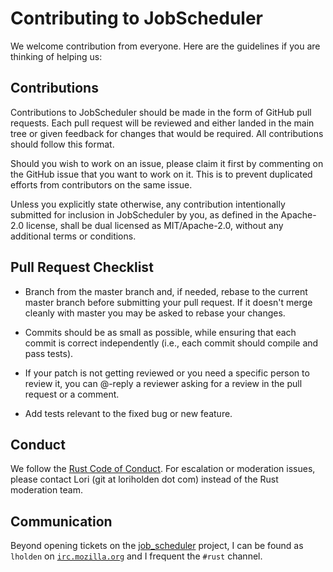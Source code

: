 # Contributing to JobScheduler

We welcome contribution from everyone. Here are the guidelines if you are
thinking of helping us:

## Contributions

Contributions to JobScheduler should be made in the form of GitHub pull
requests. Each pull request will be reviewed and either landed in the main
tree or given feedback for changes that would be required. All contributions
should follow this format.

Should you wish to work on an issue, please claim it first by commenting on
the GitHub issue that you want to work on it. This is to prevent duplicated
efforts from contributors on the same issue.

Unless you explicitly state otherwise, any contribution intentionally
submitted for inclusion in JobScheduler by you, as defined in the Apache-2.0
license, shall be dual licensed as MIT/Apache-2.0, without any additional
terms or conditions.

## Pull Request Checklist

- Branch from the master branch and, if needed, rebase to the current master
  branch before submitting your pull request. If it doesn't merge cleanly with
  master you may be asked to rebase your changes.

- Commits should be as small as possible, while ensuring that each commit is
  correct independently (i.e., each commit should compile and pass tests).

- If your patch is not getting reviewed or you need a specific person to review
  it, you can @-reply a reviewer asking for a review in the pull request or a
  comment.

- Add tests relevant to the fixed bug or new feature.

## Conduct

We follow the [Rust Code of Conduct](https://www.rust-lang.org/conduct.html).
For escalation or moderation issues, please contact Lori (git at loriholden dot
com) instead of the Rust moderation team.

## Communication

Beyond opening tickets on the
[job_scheduler](https://github.com/lholden/job_scheduler) project, I can be
found as `lholden` on [`irc.mozilla.org`](https://wiki.mozilla.org/IRC) and I
frequent the `#rust` channel.
